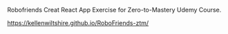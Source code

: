 Robofriends Creat React App Exercise for Zero-to-Mastery Udemy Course.


 https://kellenwiltshire.github.io/RoboFriends-ztm/
